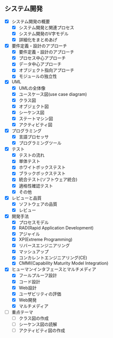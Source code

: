 ## システム開発

- [x] システム開発の概要
  - [x] システム開発と関連プロセス
  - [x] システム開発のV字モデル
  - [x] 詳細化をまとめあげ
- [x] 要件定義・設計のアプローチ
  - [x] 要件定義・設計のアプローチ
  - [x] プロセス中心アプローチ
  - [x] データ中心アプローチ
  - [x] オブジェクト指向アプローチ
  - [x] モジュールの独立性
- [x] UML
  - [x] UMLの全体像
  - [x] ユースケース図(use case diagram)
  - [x] クラス図
  - [x] オブジェクト図
  - [x] シーケンス図
  - [x] ステートマシン図
  - [x] アクティビティ図
- [x] プログラミング
  - [x] 言語プロセッサ
  - [x] プログラミングツール
- [x] テスト
  - [x] テストの流れ
  - [x] 単体テスト
  - [x] ホワイトボックステスト
  - [x] ブラックボックステスト
  - [x] 統合テスト(ソフトウェア統合)
  - [x] 適格性確認テスト
  - [x] その他
- [x] レビューと品質
  - [x] ソフトウェアの品質
  - [x] レビュー
- [x] 開発手法
  - [x] プロセスモデル
  - [x] RAD(Rapid Application Development)
  - [x] アジャイル
  - [x] XP(Extreme Programming)
  - [x] リバースエンジニアリング
  - [x] マッシュアップ
  - [x] コンカレントエンジニアリング(CE)
  - [x] CMMI(Capability Maturity Model Integration)
- [x] ヒューマンインタフェースとマルチメディア
  - [x] フールプルーフ設計
  - [x] コード設計
  - [x] Web設計
  - [x] ユーザビリティの評価
  - [x] Web開発
  - [x] マルチメディア
- [ ] 重点テーマ
  - [ ] クラス図の作成
  - [ ] シーケンス図の読解
  - [ ] アクティビティ図の作成
